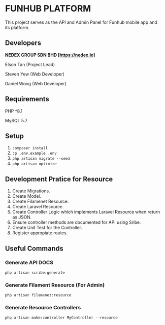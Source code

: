 # FUNHUB PLATFORM

This project serves as the API and Admin Panel for Funhub mobile app and its platform.

## Developers

**NEDEX GROUP SDN BHD [https://nedex.io]**

Elson Tan (Project Lead)

Steven Yew (Web Developer)

Daniel Wong (Web Developer)


## Requirements
PHP ^8.1

MySQL 5.7

## Setup

1. `composer install`
2. `cp .env.example .env`
3. `php artisan migrate --seed`
4. `php artisan optimize`

## Development Pratice for Resource
1. Create Migrations.
2. Create Model.
3. Create Filamenet Resource.
4. Create Laravel Resource.
5. Create Controller Logic which implements Laravel Resource when return as JSON.
6. Ensure controller methods are documented for API using Sribe.
7. Create Unit Test for the Controller.
8. Register appropiate routes.


## Useful Commands

### Generate API DOCS
`php artisan scribe:generate`

### Generate Filament Resource (For Admin)
`php artisan filamenet:resource`

### Generate Resource Controllers
`php artisan make:controller MyController --resource`

